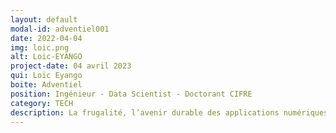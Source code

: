```yaml
---
layout: default
modal-id: adventiel001
date: 2022-04-04
img: loic.png
alt: Loic-EYANGO
project-date: 04 avril 2023
qui: Loïc Eyango
boite: Adventiel
position: Ingénieur - Data Scientist - Doctorant CIFRE
category: TECH
description: La frugalité, l’avenir durable des applications numériques en agriculture.
---
```

